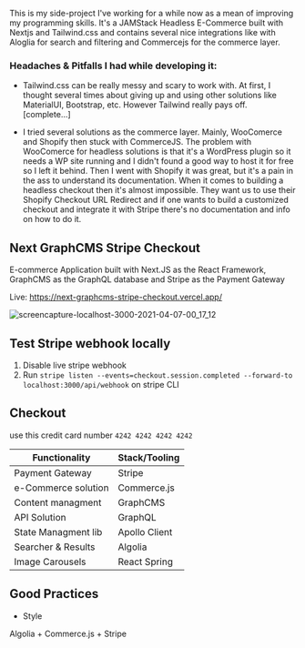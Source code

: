 This is my side-project I've working for a while now as a mean of improving my programming skills. It's a JAMStack Headless E-Commerce built with Nextjs and Tailwind.css and contains several nice integrations like with Aloglia for search and filtering and Commercejs for the commerce layer.

### Headaches & Pitfalls I had while developing it:
- Tailwind.css can be really messy and scary to work with. At first, I thought several times about giving up and using other solutions like MaterialUI, Bootstrap, etc. However Tailwind really pays off. [complete...]

- I tried several solutions as the commerce layer. Mainly, WooComerce and Shopify then stuck with CommerceJS. The problem with WooComerce for headless solutions is that it's a WordPress plugin so it needs a WP site running and I didn't found a good way to host it for free so I left it behind. Then I went with Shopify it was great, but it's a pain in the ass to understand its documentation. When it comes to building a headless checkout then it's almost impossible. They want us to use their Shopify Checkout URL Redirect and if one wants to build a customized checkout and integrate it with Stripe there's no documentation and info on how to do it.

## Next GraphCMS Stripe Checkout

E-commerce Application built with Next.JS as the React Framework, GraphCMS as the GraphQL database and Stripe as the Payment Gateway

Live: https://next-graphcms-stripe-checkout.vercel.app/

![screencapture-localhost-3000-2021-04-07-00_17_12](https://user-images.githubusercontent.com/17390090/113805419-e15e1680-9736-11eb-8758-8a19fe0815fb.png)

## Test Stripe webhook locally

1. Disable live stripe webhook
2. Run `stripe listen --events=checkout.session.completed --forward-to localhost:3000/api/webhook` on stripe CLI

## Checkout

use this credit card number `4242 4242 4242 4242`

| Functionality       | Stack/Tooling |
| ------------------- | ------------- |
| Payment Gateway     | Stripe        |
| e-Commerce solution | Commerce.js   |
| Content managment   | GraphCMS      |
| API Solution        | GraphQL       |
| State Managment lib | Apollo Client |
| Searcher & Results  | Algolia       |
| Image Carousels     | React Spring  |

## Good Practices

- Style

Algolia + Commerce.js + Stripe
